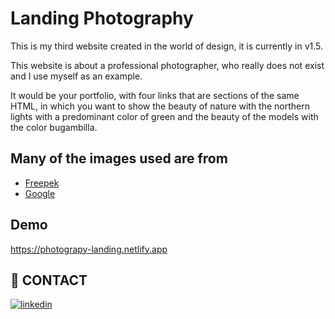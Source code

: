 
# Landing Photography

This is my third website created in the world of design, it is currently in v1.5.

This website is about a professional photographer, who really does not exist and I use myself as an example.

It would be your portfolio, with four links that are sections of the same HTML, in which you want to show the beauty of nature with the northern lights with a predominant color of green and the beauty of the models with the color bugambilla.


## Many of the images used are from

 - [Freepek](https://www.freepik.es)
 - [Google](https://www.google.com)
 


## Demo

https://photograpy-landing.netlify.app


## 🔗 CONTACT

[![linkedin](https://img.shields.io/badge/linkedin-0A66C2?style=for-the-badge&logo=linkedin&logoColor=white)](https://www.linkedin.com/in/aleksander-trujillo-90a066299/)

